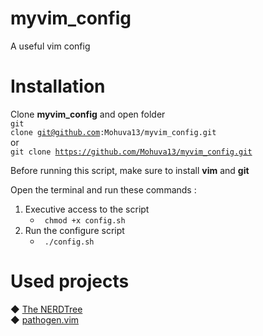 # myvim_config
A useful vim config

# Installation
Clone **myvim_config** and open folder <br>
        <code>git clone git@github.com:Mohuva13/myvim_config.git</code>
       <br> or <br>
        <code>git clone https://github.com/Mohuva13/myvim_config.git</code> <br>

Before running this script, make sure to install **vim** and **git**

Open the terminal and run these commands :

<ol>
    <li>Executive access to the script <ul><li>
        <code> chmod +x config.sh</code>
    </li></ul></li>
    <li>Run the configure script  <ul><li>
        <code> ./config.sh</code>
    </li></ul></li>
</ol>

# Used projects

◆ [The NERDTree](https://github.com/preservim/nerdtree) <br>
◆ [pathogen.vim](https://github.com/tpope/vim-pathogen)
